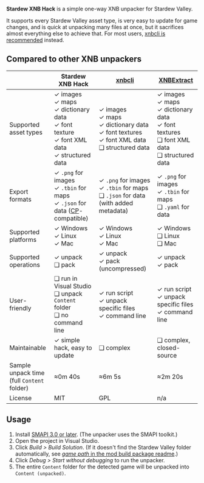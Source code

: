 **Stardew XNB Hack** is a simple one-way XNB unpacker for Stardew Valley.

It supports every Stardew Valley asset type, is very easy to update for game changes, and is quick
at unpacking many files at once, but it sacrifices almost everything else to achieve that. For most
users, [xnbcli is recommended](https://stardewvalleywiki.com/Modding:Editing_XNB_files#Unpack_game_files)
instead.

## Compared to other XNB unpackers
&nbsp;                | Stardew XNB Hack | [xnbcli](https://github.com/LeonBlade/xnbcli/) | [XNBExtract](https://community.playstarbound.com/threads/110976)
--------------------- | ---------------- | ------ | -----------
Supported asset types | ✓ images<br />✓ maps<br />✓ dictionary data<br />✓ font texture<br />✓ font XML data<br />✓ structured data | ✓ images<br />✓ maps<br />✓ dictionary data<br />✓ font textures<br />✓ font XML data<br />❑ structured data | ✓ images<br />✓ maps<br />✓ dictionary data<br />✓ font textures<br />❑ font XML data<br />❑ structured data
Export formats | ✓ `.png` for images<br />✓ `.tbin` for maps<br />✓ `.json` for data ([CP](https://www.nexusmods.com/stardewvalley/mods/1915)-compatible) | ✓ `.png` for images<br />✓ `.tbin` for maps<br />❑ `.json` for data (with added metadata) | ✓ `.png` for images<br />✓ `.tbin` for maps<br />❑ `.yaml` for data
Supported platforms | ✓ Windows<br />✓ Linux<br />✓ Mac | ✓ Windows<br />✓ Linux<br />✓ Mac | ✓ Windows<br />❑ Linux<br />❑ Mac
Supported operations | ✓ unpack<br />❑ pack | ✓ unpack<br />✓ pack  (uncompressed) | ✓ unpack<br />✓ pack
User-friendly | ❑ run in Visual Studio<br />❑ unpack `Content` folder<br />❑ no command line | ✓ run script<br />✓ unpack specific files<br />✓ command line | ✓ run script<br />✓ unpack specific files<br />✓ command line
Maintainable | ✓ simple hack, easy to update | ❑ complex | ❑ complex, closed-source
Sample unpack time<br />(full `Content` folder) | ≈0m 40s | ≈6m 5s | ≈2m 20s
License | MIT | GPL | n/a

## Usage
1. Install [SMAPI 3.0 or later](https://smapi.io/). (The unpacker uses the SMAPI toolkit.)
2. Open the project in Visual Studio.
3. Click _Build > Build Solution_. (If it doesn't find the Stardew Valley folder automatically, see
   [_game path_ in the mod build package readme](https://github.com/Pathoschild/SMAPI/blob/develop/docs/mod-build-config.md#game-path).)
4. Click _Debug > Start without debugging_ to run the unpacker.
5. The entire `Content` folder for the detected game will be unpacked into `Content (unpacked)`.
